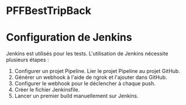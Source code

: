 # PFFBestTripBack

# Configuration de Jenkins
Jenkins est utilisés pour les tests. L'utilisation de Jenkins nécessite plusieurs étapes :
1. Configurer un projet Pipeline. Lier le projet Pipeline au projet GitHub.
2. Générer un webhook à l'aide de ngrok et l'ajouter dans GitHub.
3. Configurer le webhook pour le déclencher à chaque push.
4. Créer le fichier Jenkinsfile.
5. Lancer un premier build manuellement sur Jenkins.
